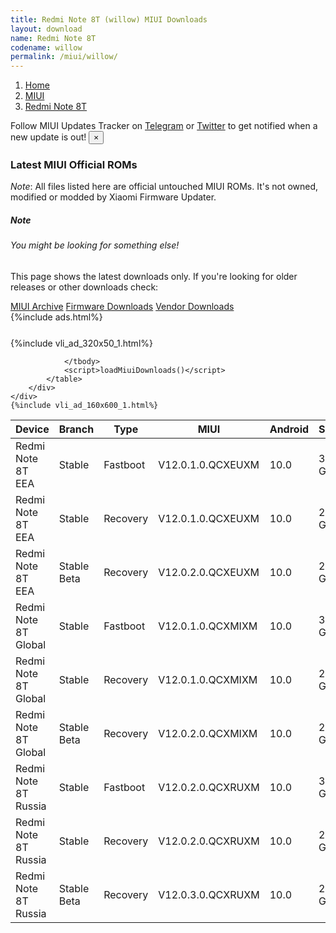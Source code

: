 ```yaml
---
title: Redmi Note 8T (willow) MIUI Downloads
layout: download
name: Redmi Note 8T
codename: willow
permalink: /miui/willow/
---
```

<nav aria-label="breadcrumb">
    <ol class="breadcrumb">
        <li class="breadcrumb-item"><a href="/">Home</a></li>
        <li class="breadcrumb-item"><a href="/miui/">MIUI</a></li>
        <li class="breadcrumb-item active" aria-current="page"><a href="/miui/willow/">Redmi Note 8T</a></li>
    </ol>
</nav>
<div class="alert alert-primary alert-dismissible fade show" role="alert">
    Follow MIUI Updates Tracker on <a href="https://t.me/MIUIUpdatesTracker" class="alert-link">Telegram</a>
     or <a href="https://twitter.com/MiFwUpdater" class="alert-link">Twitter</a> to get notified when a new update is out!
    <button type="button" class="close" data-dismiss="alert" aria-label="Close">
        <span aria-hidden="true">&times;</span>
    </button>
</div>

### Latest MIUI Official ROMs
*Note*: All files listed here are official untouched MIUI ROMs. It's not owned, modified or modded by Xiaomi Firmware Updater.
<div class="card">
  <div class="card-body">
    <h5 class="card-title">Note</h5>
    <h6 class="card-subtitle mb-2 text-muted">You might be looking for something else!</h6>
    <p class="card-text">This page shows the latest downloads only.
     If you're looking for older releases or other downloads check:</p>
    <a href="/archive/miui/willow/" class="card-link">MIUI Archive</a>
    <a href="/firmware/willow/" class="card-link">Firmware Downloads</a>
    <a href="/vendor/willow/" class="card-link">Vendor Downloads</a>
  </div>
</div>
{%include ads.html%}
<div class="row justify-content-center">
    <div class="col-10">
        <div class="table-responsive-md" style="margin-top: 25px;">
            {%include vli_ad_320x50_1.html%}
            <table id="miui" class="display dt-responsive nowrap compact table table-striped table-hover table-sm">
                <thead class="thead-dark">
                    <tr>
                        <th data-ref="device">Device</th>
                        <th data-ref="branch">Branch</th>
                        <th data-ref="type">Type</th>
                        <th data-ref="miui">MIUI</th>
                        <th data-ref="android">Android</th>
                        <th data-ref="size">Size</th>
                        <th data-ref="size">Date</th>
                        <th data-ref="link">Link</th>
                    </tr>
                </thead>
                <tbody>
                <tr><td>Redmi Note 8T EEA</td><td>Stable</td><td>Fastboot</td><td>V12.0.1.0.QCXEUXM</td><td>10.0</td><td>3.8 GB</td><td>2020-10-29</td><td><a href="/miui/willow/stable/V12.0.1.0.QCXEUXM/">Download</a></td></tr>
<tr><td>Redmi Note 8T EEA</td><td>Stable</td><td>Recovery</td><td>V12.0.1.0.QCXEUXM</td><td>10.0</td><td>2.3 GB</td><td>2020-11-04</td><td><a href="/miui/willow/stable/V12.0.1.0.QCXEUXM/">Download</a></td></tr>
<tr><td>Redmi Note 8T EEA</td><td>Stable Beta</td><td>Recovery</td><td>V12.0.2.0.QCXEUXM</td><td>10.0</td><td>2.3 GB</td><td>2021-01-21</td><td><a href="/miui/willow/stable beta/V12.0.2.0.QCXEUXM/">Download</a></td></tr>
<tr><td>Redmi Note 8T Global</td><td>Stable</td><td>Fastboot</td><td>V12.0.1.0.QCXMIXM</td><td>10.0</td><td>3.7 GB</td><td>2020-10-10</td><td><a href="/miui/willow/stable/V12.0.1.0.QCXMIXM/">Download</a></td></tr>
<tr><td>Redmi Note 8T Global</td><td>Stable</td><td>Recovery</td><td>V12.0.1.0.QCXMIXM</td><td>10.0</td><td>2.3 GB</td><td>2020-10-21</td><td><a href="/miui/willow/stable/V12.0.1.0.QCXMIXM/">Download</a></td></tr>
<tr><td>Redmi Note 8T Global</td><td>Stable Beta</td><td>Recovery</td><td>V12.0.2.0.QCXMIXM</td><td>10.0</td><td>2.3 GB</td><td>2021-01-25</td><td><a href="/miui/willow/stable beta/V12.0.2.0.QCXMIXM/">Download</a></td></tr>
<tr><td>Redmi Note 8T Russia</td><td>Stable</td><td>Fastboot</td><td>V12.0.2.0.QCXRUXM</td><td>10.0</td><td>3.6 GB</td><td>2020-11-04</td><td><a href="/miui/willow/stable/V12.0.2.0.QCXRUXM/">Download</a></td></tr>
<tr><td>Redmi Note 8T Russia</td><td>Stable</td><td>Recovery</td><td>V12.0.2.0.QCXRUXM</td><td>10.0</td><td>2.3 GB</td><td>2020-11-10</td><td><a href="/miui/willow/stable/V12.0.2.0.QCXRUXM/">Download</a></td></tr>
<tr><td>Redmi Note 8T Russia</td><td>Stable Beta</td><td>Recovery</td><td>V12.0.3.0.QCXRUXM</td><td>10.0</td><td>2.3 GB</td><td>2021-01-25</td><td><a href="/miui/willow/stable beta/V12.0.3.0.QCXRUXM/">Download</a></td></tr>

                </tbody>
                <script>loadMiuiDownloads()</script>
            </table>
        </div>
    </div>
    {%include vli_ad_160x600_1.html%}
</div>
